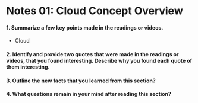 # Notes 01: Cloud Concept Overview

#### 1. Summarize a few key points made in the readings or videos.
- Cloud 

#### 2. Identify and provide two quotes that were made in the readings or videos, that you found interesting. Describe why you found each quote of them interesting.

#### 3. Outline the new facts that you learned from this section?

#### 4. What questions remain in your mind after reading this section?
